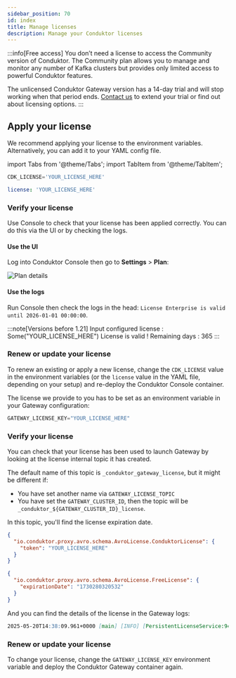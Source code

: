 ```yaml
---
sidebar_position: 70
id: index
title: Manage licenses 
description: Manage your Conduktor licenses
---
```


:::info[Free access]
You don’t need a license to access the Community version of Conduktor. The Community plan allows you to manage and monitor any number of Kafka clusters but provides only limited access to powerful Conduktor features.

The unlicensed Conduktor Gateway version has a 14-day trial and will stop working when that period ends. [Contact us](https://conduktor.io/contact) to extend your trial or find out about licensing options.
:::

## Apply your license

We recommend applying your license to the environment variables. Alternatively, you can add it to your YAML config file.

import Tabs from '@theme/Tabs';
import TabItem from '@theme/TabItem';

<Tabs>
<TabItem value="First Tab" label="Use Console">

<Tabs>
<TabItem value="Environment Variables" label="Environment variables">

```js title=".env"
CDK_LICENSE='YOUR_LICENSE_HERE'
```

</TabItem>

<TabItem value="YAML  File" label="YAML file">

```yaml title="platform-config.yaml"
license: 'YOUR_LICENSE_HERE'
```

</TabItem>
</Tabs>

### Verify your license

Use Console to check that your license has been applied correctly. You can do this via the UI or by checking the logs.

#### Use the UI

Log into Conduktor Console then go to **Settings** > **Plan**:

![Plan details](/guide/plan-details.png)

#### Use the logs

Run Console then check the logs in the head: `License Enterprise is valid until 2026-01-01 00:00:00`.

:::note[Versions before 1.21]
Input configured license : Some("YOUR_LICENSE_HERE")
License is valid ! Remaining days : 365
:::

### Renew or update your license

To renew an existing or apply a new license, change the `CDK_LICENSE` value in the environment variables (or the `license` value in the YAML file, depending on your setup) and re-deploy the Conduktor Console container.

</TabItem>

<TabItem value="Second Tab" label="Use Gateway">

The license we provide to you has to be set as an environment variable in your Gateway configuration:

```js title=".env"
GATEWAY_LICENSE_KEY="YOUR_LICENSE_HERE"
```

### Verify your license

You can check that your license has been used to launch Gateway by looking at the license internal topic it has created.

The default name of this topic is `_conduktor_gateway_license`, but it might be different if:

- You have set another name via `GATEWAY_LICENSE_TOPIC`
- You have set the `GATEWAY_CLUSTER_ID`, then the topic will be `_conduktor_${GATEWAY_CLUSTER_ID}_license`.

In this topic, you'll find the license expiration date.

<Tabs>
<TabItem value="Enterprise plan" label="Enterprise plan">

```json
{
  "io.conduktor.proxy.avro.schema.AvroLicense.ConduktorLicense": {
    "token": "YOUR_LICENSE_HERE"
  }
}
```

</TabItem>

<TabItem value="Free plan" label="Free plan">

```json
{
  "io.conduktor.proxy.avro.schema.AvroLicense.FreeLicense": {
    "expirationDate": "1730280320532"
  }
}
```

</TabItem>
</Tabs>

And you can find the details of the license in the Gateway logs:

```md
2025-05-20T14:38:09.961+0000 [main] [INFO] [PersistentLicenseService:94] - Applied new license with expiry: 2026-01-01T00:00:00.000Z
```

### Renew or update your license

To change your license, change the `GATEWAY_LICENSE_KEY` environment variable and deploy the Conduktor Gateway container again.

</TabItem>
</Tabs>
